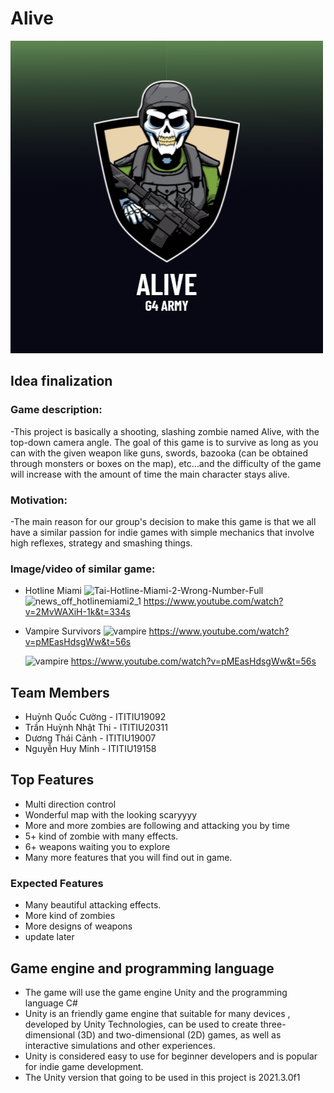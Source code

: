 # Alive

![Logo](logo/AliveLogo.png)

## Idea finalization

### Game description:

-This project is basically a shooting, slashing zombie named Alive, with the top-down camera angle. The goal of this game is to survive as long as you can with the given weapon like guns, swords, bazooka (can be obtained through monsters or boxes on the map), etc...and the difficulty of the game will increase with the amount of time the main character stays alive.

### Motivation:

-The main reason for our group's decision to make this game is that we all have a similar passion for indie games with simple mechanics that involve high reflexes, strategy and smashing things.

### Image/video of similar game:

- Hotline Miami
  ![Tai-Hotline-Miami-2-Wrong-Number-Full](https://user-images.githubusercontent.com/101202234/164353783-d6146e6e-3af9-41ae-bea8-ea2ebae8ef8b.png)
  ![news_off_hotlinemiami2_1](https://user-images.githubusercontent.com/101202234/164354170-60489e5e-127d-4f6c-89d2-2840caf92c70.png)
  https://www.youtube.com/watch?v=2MvWAXiH-1k&t=334s
- Vampire Survivors
  ![vampire](https://user-images.githubusercontent.com/101202234/164354243-a09cbf1b-312b-4361-9e08-50924a36d728.jpg)
  https://www.youtube.com/watch?v=pMEasHdsgWw&t=56s

  ![vampire](https://user-images.githubusercontent.com/101202234/164354243-a09cbf1b-312b-4361-9e08-50924a36d728.jpg)
  https://www.youtube.com/watch?v=pMEasHdsgWw&t=56s

## Team Members

- Huỳnh Quốc Cường - ITITIU19092
- Trần Huỳnh Nhật Thi - ITITIU20311
- Dương Thái Cảnh - ITITIU19007
- Nguyễn Huy Minh - ITITIU19158

## Top Features

- Multi direction control
- Wonderful map with the looking scaryyyy
- More and more zombies are following and attacking you by time
- 5+ kind of zombie with many effects.
- 6+ weapons waiting you to explore
- Many more features that you will find out in game.

### Expected Features

- Many beautiful attacking effects.
- More kind of zombies
- More designs of weapons
- update later

## Game engine and programming language

- The game will use the game engine Unity and the programming language C#
- Unity is an friendly game engine that suitable for many devices , developed by Unity Technologies, can be used to create three-dimensional (3D) and two-dimensional (2D) games, as well as interactive simulations and other experiences.
- Unity is considered easy to use for beginner developers and is popular for indie game development.
- The Unity version that going to be used in this project is 2021.3.0f1
